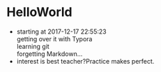 # HelloWorld

- starting at 2017-12-17 22:55:23  
  getting over it with Typora  
  learning git  
  forgetting Markdown...  
- interest is best teacher?Practice makes perfect.  